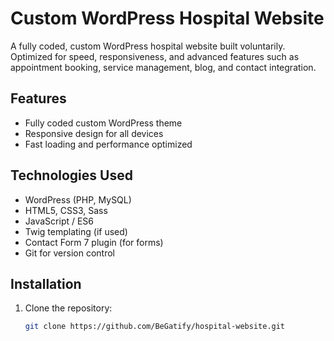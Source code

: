 # Custom WordPress Hospital Website

A fully coded, custom WordPress hospital website built voluntarily. Optimized for speed, responsiveness, and advanced features such as appointment booking, service management, blog, and contact integration.

## Features

- Fully coded custom WordPress theme
- Responsive design for all devices
- Fast loading and performance optimized


## Technologies Used

- WordPress (PHP, MySQL)
- HTML5, CSS3, Sass
- JavaScript / ES6
- Twig templating (if used)
- Contact Form 7 plugin (for forms)
- Git for version control

## Installation

1. Clone the repository:
   ```bash
   git clone https://github.com/BeGatify/hospital-website.git

